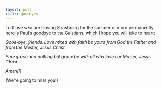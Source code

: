 ```yaml
---
layout: post
title: goodbyes
---
```


To those who are leaving Strasbourg for the summer or more permanently here is Paul's goodbye to the Galatians, which I hope you will take to heart:

*Good-bye, friends. Love mixed with faith be yours from God the Father and from the Master, Jesus Christ.*

*Pure grace and nothing but grace be with all who love our Master, Jesus Christ.*

*Amen(!)*

(We're going to miss you!)